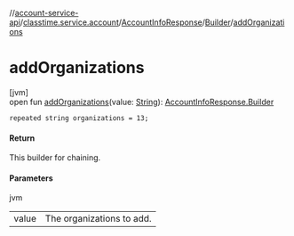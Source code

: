 //[account-service-api](../../../../index.md)/[classtime.service.account](../../index.md)/[AccountInfoResponse](../index.md)/[Builder](index.md)/[addOrganizations](add-organizations.md)

# addOrganizations

[jvm]\
open fun [addOrganizations](add-organizations.md)(value: [String](https://docs.oracle.com/javase/8/docs/api/java/lang/String.html)): [AccountInfoResponse.Builder](index.md)

`repeated string organizations = 13;`

#### Return

This builder for chaining.

#### Parameters

jvm

| | |
|---|---|
| value | The organizations to add. |
